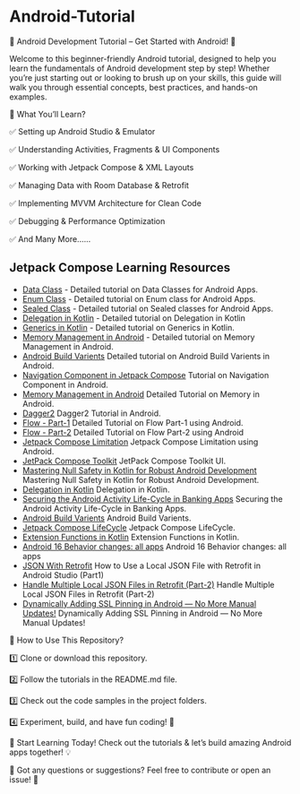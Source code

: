 # Android-Tutorial

📱 Android Development Tutorial – Get Started with Android! 🚀

Welcome to this beginner-friendly Android tutorial, designed to help you learn the fundamentals of Android development step by step! Whether you’re just starting out or looking to brush up on your skills, this guide will walk you through essential concepts, best practices, and hands-on examples.

🔹 What You’ll Learn?

✅ Setting up Android Studio & Emulator

✅ Understanding Activities, Fragments & UI Components

✅ Working with Jetpack Compose & XML Layouts

✅ Managing Data with Room Database & Retrofit

✅ Implementing MVVM Architecture for Clean Code

✅ Debugging & Performance Optimization

✅ And Many More......

## Jetpack Compose Learning Resources

- [Data Class](https://github.com/prahaladsharma/DataClass-and-Usages) - Detailed tutorial on Data Classes for Android Apps.
- [Enum Class](https://medium.com/@prahaladsharma4u/enum-in-kotlin-8ecc41f1af28) - Detailed tutorial on Enum class for Android Apps.
- [Sealed Class](https://medium.com/@prahaladsharma4u/sealed-class-e81a316a43df) - Detailed tutorial on Sealed classes for Android Apps.
- [Delegation in Kotlin](https://medium.com/@prahaladsharma4u/delegation-in-kotlin-c569e5066695) - Detailed tutorial on Delegation in Kotlin
- [Generics in Kotlin](https://medium.com/@prahaladsharma4u/generics-in-kotlin-4f983b39ae7e) - Detailed tutorial on Generics in Kotlin.
- [Memory Management in Android](https://medium.com/@prahaladsharma4u/memory-management-in-android-4f0296268b13) - Detailed tutorial on Memory Management in Android.
- [Android Build Varients](https://medium.com/@prahaladsharma4u/android-build-varients-04132e9da64a) Detailed tutorial on Android Build Varients in Android.
- [Navigation Component in Jetpack Compose](https://medium.com/@prahaladsharma4u/navigation-component-in-jetpack-compose-0b9e6912b6ff) Tutorial on Navigation Component in Android.
- [Memory Management in Android](https://medium.com/@prahaladsharma4u/memory-management-in-android-4f0296268b13) Detailed Tutorial on Memory in Android.
- [Dagger2](https://medium.com/@prahaladsharma4u/dependency-injection-dagger-2-67a05de961ad) Dagger2 Tutorial in Android.
- [Flow - Part-1](https://medium.com/@prahaladsharma4u/flow-add7041cf1e5) Detailed Tutorial on Flow Part-1 using Android.
- [Flow - Part-2](https://medium.com/@prahaladsharma4u/introduction-to-kotlin-flow-basic-concepts-and-transformations-part-2-97f58bea3f78) Detailed Tutorial on Flow Part-2 using Android
- [Jetpack Compose Limitation](https://medium.com/@prahaladsharma4u/enhancing-jetpack-compose-whats-next-for-android-s-modern-ui-toolkit-26df92e8f70a) Jetpack Compose Limitation using Android.
- [JetPack Compose Toolkit](https://medium.com/@prahaladsharma4u/enhancing-jetpack-compose-whats-next-for-android-s-modern-ui-toolkit-26df92e8f70a) JetPack Compose Toolkit UI.
- [Mastering Null Safety in Kotlin for Robust Android Development](https://medium.com/@prahaladsharma4u/introduction-mastering-null-safety-in-kotlin-for-robust-android-development-ae3174c639ba) Mastering Null Safety in Kotlin for Robust Android Development.
- [Delegation in Kotlin](https://medium.com/@prahaladsharma4u/delegation-in-kotlin-c569e5066695) Delegation in Kotlin.
- [Securing the Android Activity Life-Cycle in Banking Apps](https://medium.com/@prahaladsharma4u/securing-the-android-activity-life-cycle-in-banking-apps-f1ccb7cd735b) Securing the Android Activity Life-Cycle in Banking Apps.
- [Android Build Varients](https://medium.com/@prahaladsharma4u/android-build-varients-04132e9da64a) Android Build Varients.
- [Jetpack Compose LifeCycle](https://medium.com/@prahaladsharma4u/jetpack-compose-lifecycle-97107fd7bcc7)  Jetpack Compose LifeCycle.
- [Extension Functions in Kotlin](https://medium.com/@prahaladsharma4u/extension-functions-in-kotlin-4a06be4b6c7b) Extension Functions in Kotlin.
- [Android 16 Behavior changes: all apps](https://medium.com/@prahaladsharma4u/android-16-behavior-changes-all-apps-23b8f39824c3) Android 16 Behavior changes: all apps
- [JSON With Retrofit](https://medium.com/@prahaladsharma4u/how-to-use-a-local-json-file-with-retrofit-in-android-studio-part1-cc8591b7716f) How to Use a Local JSON File with Retrofit in Android Studio (Part1)
- [Handle Multiple Local JSON Files in Retrofit (Part-2)](https://medium.com/@prahaladsharma4u/handle-multiple-local-json-files-in-retrofit-bdfe521f3483) Handle Multiple Local JSON Files in Retrofit (Part-2)
- [Dynamically Adding SSL Pinning in Android — No More Manual Updates!](https://medium.com/@prahaladsharma4u/dynamically-adding-ssl-pinning-1744bf08ffe7) Dynamically Adding SSL Pinning in Android — No More Manual Updates!
  

📂 How to Use This Repository?

1️⃣ Clone or download this repository.

2️⃣ Follow the tutorials in the README.md file.

3️⃣ Check out the code samples in the project folders.

4️⃣ Experiment, build, and have fun coding! 🎉

📌 Start Learning Today! Check out the tutorials & let’s build amazing Android apps together! 💡

📢 Got any questions or suggestions? Feel free to contribute or open an issue! 🚀



